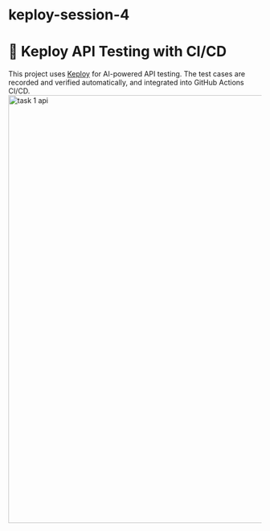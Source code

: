 # keploy-session-4
# 🚀 Keploy API Testing with CI/CD

This project uses [Keploy](https://keploy.io) for AI-powered API testing. The test cases are recorded and verified automatically, and integrated into GitHub Actions CI/CD.
<img width="851" alt="task 1 api " src="https://github.com/user-attachments/assets/292c31ed-ebed-4fec-9e6d-929dfe2be902" />
